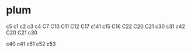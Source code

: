 # plum
c5
c1
c2
c3
c4
C7
C10
C11
C12
C17
c141
c15
C16
C22
C20
C21
c30
c31
c42
C20
C21
c30

c40
c41
c51
c52
c53
